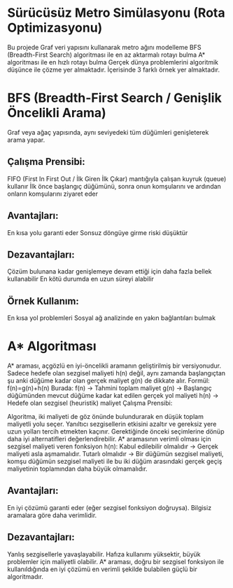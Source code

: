 
#  Sürücüsüz Metro Simülasyonu (Rota Optimizasyonu)
Bu projede Graf veri yapısını kullanarak metro ağını modelleme BFS (Breadth-First Search) algoritması ile en az aktarmalı rotayı bulma A* algoritması ile en hızlı rotayı bulma Gerçek dünya problemlerini algoritmik düşünce ile çözme yer almaktadır.
İçerisinde 3 farklı örnek yer almaktadır.
# BFS (Breadth-First Search / Genişlik Öncelikli Arama)
Graf veya ağaç yapısında, aynı seviyedeki tüm düğümleri genişleterek arama yapar.
## Çalışma Prensibi:
FIFO (First In First Out / İlk Giren İlk Çıkar) mantığıyla çalışan kuyruk (queue) kullanır
İlk önce başlangıç düğümünü, sonra onun komşularını ve ardından onların komşularını ziyaret eder
## Avantajları:
En kısa yolu garanti eder
Sonsuz döngüye girme riski düşüktür
## Dezavantajları:
Çözüm bulunana kadar genişlemeye devam ettiği için daha fazla bellek kullanabilir
En kötü durumda en uzun süreyi alabilir
## Örnek Kullanım:
En kısa yol problemleri
Sosyal ağ analizinde en yakın bağlantıları bulmak
# A* Algoritması
A* araması, açgözlü en iyi-öncelikli aramanın geliştirilmiş bir versiyonudur. Sadece hedefe olan sezgisel maliyeti h(n) değil, aynı zamanda başlangıçtan şu anki düğüme kadar olan gerçek maliyet g(n) de dikkate alır.
Formül:
f(n)=g(n)+h(n)
Burada:
f(n) → Tahmini toplam maliyet g(n) → Başlangıç düğümünden mevcut düğüme kadar kat edilen gerçek yol maliyeti h(n) → Hedefe olan sezgisel (heuristik) maliyet Çalışma Prensibi:

Algoritma, iki maliyeti de göz önünde bulundurarak en düşük toplam maliyetli yolu seçer.
Yanıltıcı sezgisellerin etkisini azaltır ve gereksiz yere uzun yolları tercih etmekten kaçınır. Gerektiğinde önceki seçimlerine dönüp daha iyi alternatifleri değerlendirebilir.
A* aramasının verimli olması için sezgisel maliyeti veren fonksiyon h(n):
Kabul edilebilir olmalıdır → Gerçek maliyeti asla aşmamalıdır. Tutarlı olmalıdır → Bir düğümün sezgisel maliyeti, komşu düğümün sezgisel maliyeti ile bu iki düğüm arasındaki gerçek geçiş maliyetinin toplamından daha büyük olmamalıdır.
## Avantajları:
En iyi çözümü garanti eder (eğer sezgisel fonksiyon doğruysa). Bilgisiz aramalara göre daha verimlidir.
## Dezavantajları:
Yanlış sezgisellerle yavaşlayabilir. Hafıza kullanımı yüksektir, büyük problemler için maliyetli olabilir. A* araması, doğru bir sezgisel fonksiyon ile kullanıldığında en iyi çözümü en verimli şekilde bulabilen güçlü bir algoritmadır.


